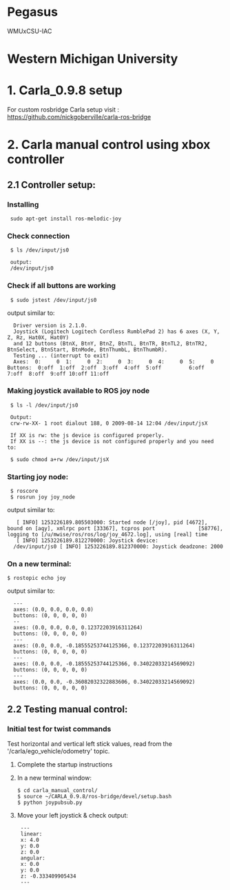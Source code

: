 # Pegasus
WMUxCSU-IAC 


# Western Michigan University

# 1. Carla_0.9.8 setup

For custom rosbridge Carla setup visit : 
<https://github.com/nickgoberville/carla-ros-bridge>

# 2. Carla manual control using xbox controller

## 2.1 Controller setup:
   
 ### Installing
     sudo apt-get install ros-melodic-joy
   
 ### Check connection
     $ ls /dev/input/js0
     
     output:
     /dev/input/js0
   
 ### Check if all buttons are working
     $ sudo jstest /dev/input/js0
     
  output similar to:
      
      Driver version is 2.1.0.
      Joystick (Logitech Logitech Cordless RumblePad 2) has 6 axes (X, Y, Z, Rz, Hat0X, Hat0Y)
      and 12 buttons (BtnX, BtnY, BtnZ, BtnTL, BtnTR, BtnTL2, BtnTR2, BtnSelect, BtnStart, BtnMode, BtnThumbL, BtnThumbR).
      Testing ... (interrupt to exit)
      Axes:  0:     0  1:     0  2:     0  3:     0  4:     0  5:     0 Buttons:  0:off  1:off  2:off  3:off  4:off  5:off         6:off  7:off  8:off  9:off 10:off 11:off
    
 ### Making joystick available to ROS joy node
     $ ls -l /dev/input/js0
     
     Output:
     crw-rw-XX- 1 root dialout 188, 0 2009-08-14 12:04 /dev/input/jsX
     
     If XX is rw: the js device is configured properly.
     If XX is --: the js device is not configured properly and you need to:
     
     $ sudo chmod a+rw /dev/input/jsX
  
 ### Starting joy node:
     $ roscore
     $ rosrun joy joy_node
     
  output similar to: 
     
       [ INFO] 1253226189.805503000: Started node [/joy], pid [4672], bound on [aqy], xmlrpc port [33367], tcpros port              [58776],      logging to [/u/mwise/ros/ros/log/joy_4672.log], using [real] time
       [ INFO] 1253226189.812270000: Joystick device:              
      /dev/input/js0 [ INFO] 1253226189.812370000: Joystick deadzone: 2000
 
### On a new terminal:
    $ rostopic echo joy
    
  output similar to:
    
      ---
      axes: (0.0, 0.0, 0.0, 0.0)
      buttons: (0, 0, 0, 0, 0)
      --
      axes: (0.0, 0.0, 0.0, 0.12372203916311264)
      buttons: (0, 0, 0, 0, 0)
      ---
      axes: (0.0, 0.0, -0.18555253744125366, 0.12372203916311264)
      buttons: (0, 0, 0, 0, 0)
      ---
      axes: (0.0, 0.0, -0.18555253744125366, 0.34022033214569092)
      buttons: (0, 0, 0, 0, 0)
      ---
      axes: (0.0, 0.0, -0.36082032322883606, 0.34022033214569092)
      buttons: (0, 0, 0, 0, 0)
    
## 2.2 Testing manual control:

### Initial test for twist commands
Test horizontal and vertical left stick values, read from the '/carla/ego_vehicle/odometry' topic. 
 
 1. Complete the startup instructions 
 
 2. In a new terminal window:
        
        $ cd carla_manual_control/ 
        $ source ~/CARLA_0.9.8/ros-bridge/devel/setup.bash
        $ python joypubsub.py 
 
 3. Move your left joystick & check output:
 
         ---
         linear: 
         x: 4.0
         y: 0.0
         z: 0.0
         angular: 
         x: 0.0
         y: 0.0
         z: -0.333409905434
         ---

  



